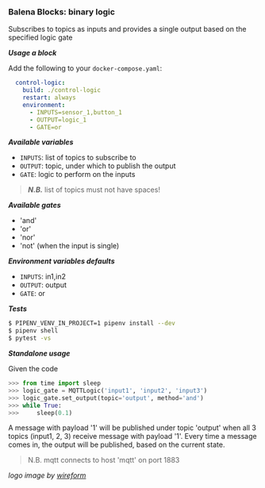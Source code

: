### Balena Blocks: binary logic

Subscribes to topics as inputs and provides a single output based on the specified logic gate

___Usage a block___

Add the following to your `docker-compose.yaml`:

```yaml
  control-logic:
    build: ./control-logic
    restart: always
    environment: 
      - INPUTS=sensor_1,button_1
      - OUTPUT=logic_1
      - GATE=or
```
___Available variables___
- `INPUTS`: list of topics to subscribe to
- `OUTPUT`: topic, under which to publish the output
- `GATE`: logic to perform on the inputs

> ___N.B.___ list of topics must not have spaces!

___Available gates___

- 'and'
- 'or'
- 'nor'
- 'not' (when the input is single)

___Environment variables defaults___

- `INPUTS`: in1,in2
- `OUTPUT`: output
- `GATE`: or

___Tests___

```bash
$ PIPENV_VENV_IN_PROJECT=1 pipenv install --dev
$ pipenv shell
$ pytest -vs
```

___Standalone usage___

Given the code
```python
>>> from time import sleep
>>> logic_gate = MQTTLogic('input1', 'input2', 'input3')
>>> logic_gate.set_output(topic='output', method='and')
>>> while True:
>>>     sleep(0.1)
```
A message with payload '1' will be published under topic 'output' when all 3 topics (input1, 2, 3) receive message with payload '1'. Every time a message comes in, the output will be published, based on the current state.

> N.B. mqtt connects to host 'mqtt' on port 1883

_logo image by [wireform](https://thenounproject.com/wireform/)_